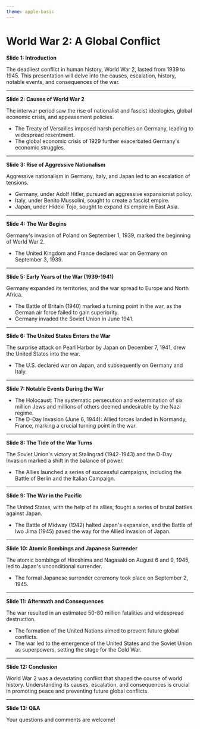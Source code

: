 ```yaml
---
theme: apple-basic
---
```


# World War 2: A Global Conflict

**Slide 1: Introduction**

The deadliest conflict in human history, World War 2, lasted from 1939 to 1945. This presentation will delve into the causes, escalation, history, notable events, and consequences of the war.

---

**Slide 2: Causes of World War 2**

The interwar period saw the rise of nationalist and fascist ideologies, global economic crisis, and appeasement policies.

* The Treaty of Versailles imposed harsh penalties on Germany, leading to widespread resentment.
* The global economic crisis of 1929 further exacerbated Germany's economic struggles.

---

**Slide 3: Rise of Aggressive Nationalism**

Aggressive nationalism in Germany, Italy, and Japan led to an escalation of tensions.

* Germany, under Adolf Hitler, pursued an aggressive expansionist policy.
* Italy, under Benito Mussolini, sought to create a fascist empire.
* Japan, under Hideki Tojo, sought to expand its empire in East Asia.

---

**Slide 4: The War Begins**

Germany's invasion of Poland on September 1, 1939, marked the beginning of World War 2.

* The United Kingdom and France declared war on Germany on September 3, 1939.

---

**Slide 5: Early Years of the War (1939-1941)**

Germany expanded its territories, and the war spread to Europe and North Africa.

* The Battle of Britain (1940) marked a turning point in the war, as the German air force failed to gain superiority.
* Germany invaded the Soviet Union in June 1941.

---

**Slide 6: The United States Enters the War**

The surprise attack on Pearl Harbor by Japan on December 7, 1941, drew the United States into the war.

* The U.S. declared war on Japan, and subsequently on Germany and Italy.

---

**Slide 7: Notable Events During the War**

* The Holocaust: The systematic persecution and extermination of six million Jews and millions of others deemed undesirable by the Nazi regime.
* The D-Day Invasion (June 6, 1944): Allied forces landed in Normandy, France, marking a crucial turning point in the war.

---

**Slide 8: The Tide of the War Turns**

The Soviet Union's victory at Stalingrad (1942-1943) and the D-Day Invasion marked a shift in the balance of power.

* The Allies launched a series of successful campaigns, including the Battle of Berlin and the Italian Campaign.

---

**Slide 9: The War in the Pacific**

The United States, with the help of its allies, fought a series of brutal battles against Japan.

* The Battle of Midway (1942) halted Japan's expansion, and the Battle of Iwo Jima (1945) paved the way for the Allied invasion of Japan.

---

**Slide 10: Atomic Bombings and Japanese Surrender**

The atomic bombings of Hiroshima and Nagasaki on August 6 and 9, 1945, led to Japan's unconditional surrender.

* The formal Japanese surrender ceremony took place on September 2, 1945.

---

**Slide 11: Aftermath and Consequences**

The war resulted in an estimated 50-80 million fatalities and widespread destruction.

* The formation of the United Nations aimed to prevent future global conflicts.
* The war led to the emergence of the United States and the Soviet Union as superpowers, setting the stage for the Cold War.

---

**Slide 12: Conclusion**

World War 2 was a devastating conflict that shaped the course of world history. Understanding its causes, escalation, and consequences is crucial in promoting peace and preventing future global conflicts.

---

**Slide 13: Q&A**

Your questions and comments are welcome!